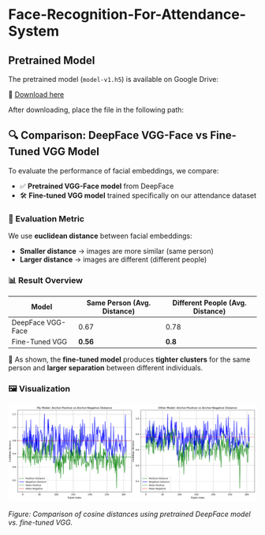 # Face-Recognition-For-Attendance-System

## Pretrained Model

The pretrained model (`model-v1.h5`) is available on Google Drive:

🔗 [Download here](https://drive.google.com/file/d/1oBigalkRvHei7WMu8zn9L5KqxWZdy0mr/view?usp=sharing)

After downloading, place the file in the following path:

## 🔍 Comparison: DeepFace VGG-Face vs Fine-Tuned VGG Model

To evaluate the performance of facial embeddings, we compare:

- ✅ **Pretrained VGG-Face model** from DeepFace  
- 🛠️ **Fine-tuned VGG model** trained specifically on our attendance dataset

### 🎯 Evaluation Metric

We use **euclidean distance** between facial embeddings:

- **Smaller distance** → images are more similar (same person)  
- **Larger distance** → images are different (different people)

### 📊 Result Overview

| Model              | Same Person (Avg. Distance) | Different People (Avg. Distance) |
|-------------------|-----------------------------|----------------------------------|
| DeepFace VGG-Face | 0.67                        | 0.78                             |
| Fine-Tuned VGG    | **0.56**                    | **0.8**                          |

🔎 As shown, the **fine-tuned model** produces **tighter clusters** for the same person and **larger separation** between different individuals.

### 🖼️ Visualization

![Embedding Comparison](imgs/finetune_vgg.png)

*Figure: Comparison of cosine distances using pretrained DeepFace model vs. fine-tuned VGG.*